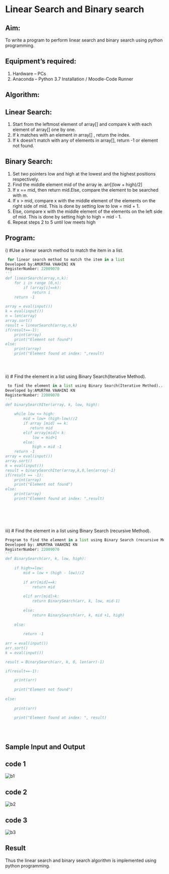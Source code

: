 # Linear Search and Binary search
## Aim:
To write a program to perform linear search and binary search using python programming.
## Equipment’s required:
1.	Hardware – PCs
2.	Anaconda – Python 3.7 Installation / Moodle-Code Runner
## Algorithm:
## Linear Search:
1.	Start from the leftmost element of array[] and compare k with each element of array[] one by one.
2.	If k matches with an element in array[] , return the index.
3.	If k doesn’t match with any of elements in array[], return -1 or element not found.
## Binary Search:
1.	Set two pointers low and high at the lowest and the highest positions respectively.
2.	Find the middle element mid of the array ie. arr[(low + high)/2]
3.	If x == mid, then return mid.Else, compare the element to be searched with m.
4.	If x > mid, compare x with the middle element of the elements on the right side of mid. This is done by setting low to low = mid + 1.
5.	Else, compare x with the middle element of the elements on the left side of mid. This is done by setting high to high = mid - 1.
6.	Repeat steps 2 to 5 until low meets high
## Program:
i)	#Use a linear search method to match the item in a list.
```python
 for linear search method to match the item in a list
Developed by:AMURTHA VAAHINI KN
RegisterNumber: 22009070
'''
def linearSearch(array,n,k):
    for i in range (0,n):
        if (array[i]==k):
            return i
    return -1
    
array = eval(input())
k = eval(input()) 
n = len(array)
array.sort()
result = linearSearch(array,n,k)
if(result==-1):
    print(array)
    print("Element not found")
else:
    print(array)
    print("Element found at index: ",result)





```
ii)	# Find the element in a list using Binary Search(Iterative Method).
```python
 to find the element in a list using Binary Search(Iterative Method)..
Developed by:AMURTHA VAAHINI KN
RegisterNumber: 22009070
'''
def binarySearchIter(array, k, low, high):
    
    while low <= high:
        mid = low+ (high-low)//2
        if array [mid] == k:
           return mid
        elif array[mid]< k:
            low = mid+1
        else:
            high = mid -1
    return -1        
array = eval(input())
array.sort()
k = eval(input())
result = binarySearchIter(array,k,0,len(array)-1)
if(result == -1):
    print(array)
    print("Element not found")
else:
    print(array)
    print("Element found at index: ",result)
    






```
iii)	# Find the element in a list using Binary Search (recursive Method).
```python
Program to find the element in a list using Binary Search (recursive Method).
Developed by: AMURTHA VAAHINI KN 
RegisterNumber: 22009070
'''
def BinarySearch(arr, k, low, high):
    
    if high>=low:
        mid = low + (high - low)//2
        
        if arr[mid]==k:
            return mid
            
        elif arr[mid]>k:
            return BinarySearch(arr, k, low, mid-1)
        
        else:
            return BinarySearch(arr, k, mid +1, high)
    
    else:
    
        return -1
    
arr = eval(input())    
arr.sort()
k = eval(input())

result = BinarySearch(arr, k, 0, len(arr)-1)

if(result==-1):

    print(arr)
    
    print("Element not found")
    
else:
    
    print(arr)
    
    print("Element found at index: ", result)





```
## Sample Input and Output
## code 1
![b1](https://user-images.githubusercontent.com/118679102/215012216-4038ff3b-7009-4428-addd-fa3a2201b00a.png)

## code 2
![b2](https://user-images.githubusercontent.com/118679102/215012266-0874f3c5-c7a1-4369-bd72-9c9bad606dea.png)

## code 3
![b3](https://user-images.githubusercontent.com/118679102/215012306-39de1123-f052-4633-aec5-76b726898bc1.png)










## Result
Thus the linear search and binary search algorithm is implemented using python programming.
